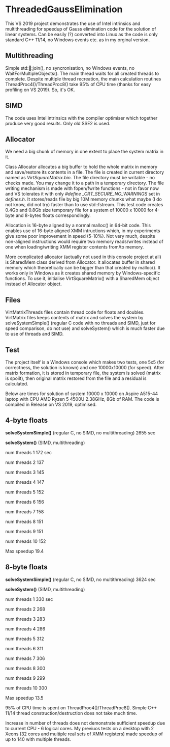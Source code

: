 # ThreadedGaussElimination

This VS 2019 project demonstrates the use of Intel intrinsics and multithreading for speedup of Gauss elimination code for the solution of linear systems. Can be easily (?) converted into Linux as the code is only standard C++ 11/14, no Windows events etc. as in my orginal version. 

Multithreading
--------------
Simple std::thread::join(), no syncronisation, no Windows events, no WaitForMultipleObjects(). The main thread waits for all created threads to complete. Despite multiple thread recreation, the main calculation routines ThreadProc4()/ThreadProc8() take 95% of CPU time (thanks for easy profiling on VS 2019). So, it's OK.

SIMD
----
The code uses Intel intrinsics with the compiler optimiser which together produce very good results. Only old SSE2 is used.

Allocator
---------
We need a big chunk of memory in one extent to place the system matrix in it.

Class Allocator allocates a big buffer to hold the whole matrix in memory and save/restore its contents in a file. The file is created in current directory named as <I>VirtSquareMatrix.bin</I>. The file directory must be writable - no checks made. You may change it to a path in a temporary directory. The file writing mechanism is made with fopen/fwrite functions - not in favor now and VS tolerates it with only <I>#define _CRT_SECURE_NO_WARNINGS</I> set in <I>defines.h</I>. It stores/reads file by big 10M memory chunks what maybe (I do not know, did not try) faster than to use std::fstream. This test code creates 0.4Gb and 0.8Gb size temporary file for a system of 10000 x 10000 for 4-byte and 8-bytes floats correspondingly.

Allocation is 16-byte aligned by a normal malloc() in 64-bit code. This enables use of 16-byte aligned XMM intructions which, in my experiments give some poor improvement in speed (5-10%). Not very much, despite non-aligned instructions would require two memory reads/writes instead of one when loading/writing XMM register contents from/to memory.

More complicated allocator (actually not used in this console project at all) is SharedMem class derived from Allocator. It allocates buffer in shared memory which theoretically can be bigger than that created by malloc(). It works only in Windows as it creates shared memory by Windows-specific functions. To use it, initialise VirtSquareMatrix() with a SharedMem object instead of Allocator object. 


Files
-----
VirtMatrixThreads files contain thread code for floats and doubles. VirtMatrix files keeps contents of matrix and solves the system by solveSystemSimple() (regular C code with no threads and SIMD, just for speed comparison, do not use) and solveSystem() which is much faster due to use of threads and SIMD.

Test
----
The project itself is a Windows console which makes two tests, one 5x5 (for correctness, the solution is known) and one 10000x10000 (for speed). After matrix formation, it is stored in temporary file, the system is solved (matrix is spoilt), then original matrix restored from the file and a residual is calculated.

Below are times for solution of system 10000 x 10000 on Aspire A515-44 laptop with CPU AMD Ryzen 5 4500U 2.38GHz, 8Gb of RAM.
The code is compiled in Release on VS 2019, optimised.

  4-byte floats
  -------------

  <B>solveSystemSimple()</B> (regular C, no SIMD, no multithreading)     2655 sec

  <B>solveSystem()</B> (SIMD, multithreading)
  
  num threads 1                                                    172 sec
  
  num threads 2                                                    137
  
  num threads 3                                                    145
  
  num threads 4                                                    147
  
  num threads 5                                                    152
  
  num threads 6                                                    156
  
  num threads 7                                                    158
  
  num threads 8                                                    151
  
  num threads 9                                                    151
  
  num threads 10                                                   152

  Max speedup 19.4


  8-byte floats
  -------------

  <B>solveSystemSimple()</B> (regular C, no SIMD, no multithreading)     3624 sec

  <B>solveSystem()</B> (SIMD, multithreading)
  
  num threads 1                                                    330 sec
  
  num threads 2                                                    268
  
  num threads 3                                                    283
  
  num threads 4                                                    286
  
  num threads 5                                                    312
  
  num threads 6                                                    311
  
  num threads 7                                                    306
  
  num threads 8                                                    300
  
  num threads 9                                                    299
  
  num threads 10                                                   300

  Max speedup 13.5

95% of CPU time is spent on ThreadProc4()/ThreadProc8(). Simple C++ 11/14 thread construction/destruction does not take much time.

Increase in number of threads does not demonstrate sufficient speedup due to current CPU - 6 logical cores. My previuos tests on a desktop with 2 Xeons (32 cores and multiple real sets of XMM registers) made speedup of up to 140 with multiple threads.

